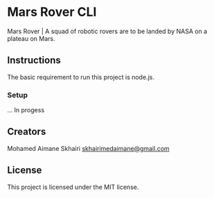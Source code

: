 # Mars Rover CLI

Mars Rover | A squad of robotic rovers are to be landed by NASA on a plateau on Mars.

## Instructions

The basic requirement to run this project is node.js.

### Setup

... In progess

## Creators

Mohamed Aimane Skhairi
skhairimedaimane@gmail.com

## License

This project is licensed under the MIT license.
